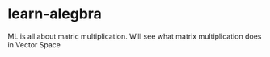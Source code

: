 # learn-alegbra
ML is all about matric multiplication. Will see what matrix multiplication does in Vector Space
